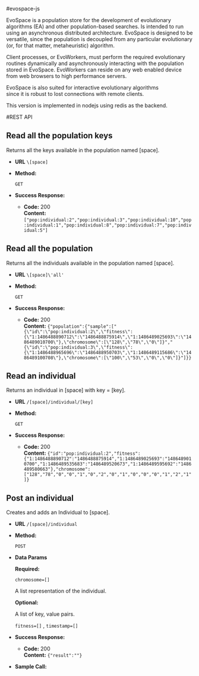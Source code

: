 #evospace-js

EvoSpace is a population store for the development of evolutionary algorithms (EA)
and other population-based searches.  Is intended to run using an asynchronous
distributed architecture.  EvoSpace is designed to be versatile, since the population is
decoupled from any particular evolutionary (or, for that matter, metaheuristic) algorithm.

Client processes, or EvoWorkers, must perform the required evolutionary 
routines dynamically and asynchronously interacting with the population stored in EvoSpace.
EvoWorkers can reside on any web enabled device from web browsers to high performance servers. 

EvoSpace is also suited for interactive evolutionary algorithms  
since it is robust to lost connections with remote clients. 

This version is implemented in nodejs using redis as the backend.


#REST API

## Read all the population keys
Returns all the keys available in the population named [space].

* **URL**
  `\[space]`

* **Method:**
  
  `GET` 
  
* **Success Response:**
  * **Code:** 200 <br />
    **Content:** `["pop:individual:2","pop:individual:3","pop:individual:10","pop:individual:1","pop:individual:8","pop:individual:7","pop:individual:5"]`
 

## Read all the population
Returns all the individuals available in the population named [space].

* **URL**
  `\[space]\'all'`

* **Method:**

  `GET`

* **Success Response:**
  * **Code:** 200 <br />
    **Content:** `{"population":{"sample":["{\"id\":\"pop:individual:2\",\"fitness\":{\"1:1486488890712\":\"1486488875914\",\"1:1486489025693\":\"1486489010700\"},\"chromosome\":[\"128\",\"78\",\"0\"]}","{\"id\":\"pop:individual:3\",\"fitness\":{\"1:1486488965696\":\"1486488950703\",\"1:1486489115686\":\"1486489100708\"},\"chromosome\":[\"100\",\"53\",\"0\",\"0\"]}"]}}`


## Read an individual
Returns an individual in [space] with key = [key].

* **URL**
  `/[space]/individual/[key]`

* **Method:**

  `GET`

* **Success Response:**
  * **Code:** 200 <br />
    **Content:** `{"id":"pop:individual:2","fitness":{"1:1486488890712":"1486488875914","1:1486489025693":"1486489010700","1:1486489535683":"1486489520673","1:1486489595692":"1486489580663"},"chromosome":["128","78","0","0","1","0","2","0","1","0","0","0","1","2","1"]}`


## Post an individual
Creates and adds an Individual to [space].

* **URL**
   `/[space]/individual`

* **Method:**

  `POST`

* **Data Params**

   **Required:**

   `chromosome=[]`

    A list representation of the individual.

   **Optional:**

   A list of key, value pairs.

   `fitness=[]` , `timestamp=[]`


* **Success Response:**
  * **Code:** 200 <br />
    **Content:** `{"result":""}`

* **Sample Call:**

